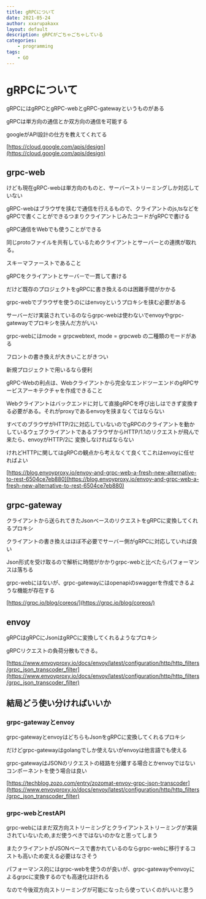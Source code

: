 ```yaml
---
title: gRPCについて
date: 2021-05-24
author: xxarupakaxx
layout: default
description: gRPCがごちゃごちゃしている
categories:
    - programming
tags:
    - GO
---
```


# gRPCについて
gRPCにはgRPCとgRPC-webとgRPC-gatewayというものがある

gRPCは単方向の通信とか双方向の通信を可能する

googleがAPI設計の仕方を教えてくれてる

[https://cloud.google.com/apis/design](https://cloud.google.com/apis/design)
## grpc-web
けども現在gRPC-webは単方向のものと、サーバーストリーミングしか対応していない

gRPC-webはブラウザを挟むで通信を行えるもので、クライアントのjs,tsなどをgRPCで書くことができるつまりクライアントじみたコードがgRPCで書ける

gRPC通信をWebでも使うことができる

同じprotoファイルを共有しているためクライアントとサーバーとの連携が取れる。

スキーマファーストであること

gRPCをクライアントとサーバーで一貫して書ける

だけど既存のプロジェクトをgRPCに書き換えるのは困難手間がかかる

grpc-webでブラウザを使うのにはenvoyというプロキシを挟む必要がある

サーバーだけ実装されているのならgrpc-webは使わないでenvoyやgrpc-gatewayでプロキシを挟んだ方がいい

grpc-webにはmode = grpcwebtext, mode = grpcweb の二種類のモードがある


フロントの書き換えが大きいことがきつい

新規プロジェクトで用いるなら便利

gRPC-Webの利点は、Webクライアントから完全なエンドツーエンドのgRPCサービスアーキテクチャを作成できること

Webクライアントはバックエンドに対して直接gRPCを呼び出しはできず変換する必要がある。それがproxyであるenvoyを挟まなくてはならない

すべてのブラウザがHTTP/2に対応していないのでgRPCのクライアントを動かしているウェブクライアントであるブラウザからHTTP/1.1のリクエストが飛んで来たら、envoyがHTTP/2に
変換しなければならない

けれどHTTPに関してはgRPCの観点から考えなくて良くてこれはenvoyに任せればよい

[https://blog.envoyproxy.io/envoy-and-grpc-web-a-fresh-new-alternative-to-rest-6504ce7eb880](https://blog.envoyproxy.io/envoy-and-grpc-web-a-fresh-new-alternative-to-rest-6504ce7eb880)
## grpc-gateway
クライアントから送られてきたJsonベースのリクエストをgRPCに変換してくれるプロキシ

クライアントの書き換えはほぼ不必要でサーバー側がgRPCに対応していれば良い

Json形式を受け取るので解析に時間がかかりgrpc-webと比べたらパフォーマンスは落ちる

grpc-webにはないが、grpc-gatewayにはopenapiのswaggerを作成できるような機能が存在する


[https://grpc.io/blog/coreos/](https://grpc.io/blog/coreos/)

## envoy
gRPCはgRPCにJsonはgRPCに変換してくれるようなプロキシ

gRPCリクエストの負荷分散もできる。

[https://www.envoyproxy.io/docs/envoy/latest/configuration/http/http_filters/grpc_json_transcoder_filter](https://www.envoyproxy.io/docs/envoy/latest/configuration/http/http_filters/grpc_json_transcoder_filter)

## 結局どう使い分ければいいか
### grpc-gatewayとenvoy
grpc-gatewayとenvoyはどちらもJsonをgRPCに変換してくれるプロキシ

だけどgrpc-gatewayはgolangでしか使えないがenvoyは他言語でも使える

grpc-gatewayはJSONのリクエストの経路を分離する場合とかenvoyではないコンポーネントを使う場合は良い

[https://techblog.zozo.com/entry/zozomat-envoy-grpc-json-transcoder](https://www.envoyproxy.io/docs/envoy/latest/configuration/http/http_filters/grpc_json_transcoder_filter)

### grpc-webとrestAPI
grpc-webにはまだ双方向ストリーミングとクライアントストリーミングが実装されていないため,まだ使うべきではないのかなと思ってしまう

またクライアントがJSONベースで書かれているのならgrpc-webに移行するコストも高いため変える必要はなさそう

パフォーマンス的にはgrpc-webを使うのが良いが、grpc-gatewayやenvoyによるgrpcに変換するのでも高速化は計れる

なので今後双方向ストリーミングが可能になったら使っていくのがいいと思う
